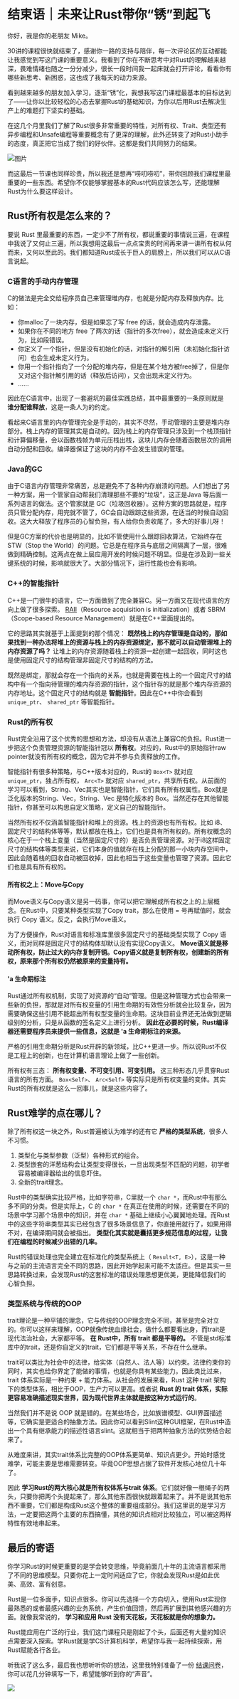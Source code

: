 # 结束语｜未来让Rust带你“锈”到起飞

你好，我是你的老朋友 Mike。

30讲的课程很快就结束了，感谢你一路的支持与陪伴，每一次评论区的互动都能让我感觉到写这门课的重要意义。我看到了你在不断思考中对Rust的理解越来越深，畏难情绪也随之一分分减少，很长一段时间我一起床就会打开评论，看看你有哪些新思考、新困惑，这也成了我每天的动力来源。

看到越来越多的朋友加入学习，逐渐“锈”化，我想我写这门课程最基本的目标达到了——让你以比较轻松的心态去掌握Rust的基础知识，为你以后用Rust去解决生产上的难题打下坚实的基础。

在这几个月里我们了解了Rust很多非常重要的特性，对所有权、Trait、类型还有异步编程和Unsafe编程等重要概念有了更深的理解，此外还转变了对Rust小助手的态度，真正把它当成了我们的好伙伴。这都是我们共同努力的结果。

![图片](images/740385/e47a32cf1b0c9561f2994ff5f04154f6.jpg)

而这最后一节课也同样珍贵，所以我还是想再“唠叨唠叨”，带你回顾我们课程里最重要的一些东西。希望你不仅能够掌握基本的Rust代码应该怎么写，还能理解Rust为什么要这样设计。

## Rust所有权是怎么来的？

要说 Rust 里最重要的东西，一定少不了所有权，都说重要的事情说三遍，在课程中我说了又何止三遍，所以我想用这最后一点点宝贵的时间再来讲一讲所有权从何而来，又何以至此的。我们都知道Rust成长于巨人的肩膀上，所以我们可以从C语言说起。

### C语言的手动内存管理

C的做法是完全交给程序员自己来管理堆内存，也就是分配内存及释放内存。比如：

- 你malloc了一块内存，但是如果忘了写 free 的话，就会造成内存泄露。
- 如果你在不同的地方 free 了两次的话（指针的多次free），就会造成未定义行为，比如段错误。
- 你定义了一个指针，但是没有初始化的话，对指针的解引用（未初始化指针访问）也会生成未定义行为。
- 你用一个指针指向了一个分配的堆内存，但是在某个地方被free掉了，但是你又对这个指针解引用的话（释放后访问），又会出现未定义行为。
- ……

因此在C语言中，出现了一套避坑的最佳实践总结，其中最重要的一条原则就是 **谁分配谁释放**，这是一条人为的约定。

看起来C语言里的内存管理完全是手动的，其实不尽然，手动管理的主要是堆内存部分。栈上内存的管理其实是自动的。因为栈上的内存管理只涉及到一个栈顶指针和计算偏移量，会以函数栈帧为单元压栈出栈，这块儿内存会随着函数层次的调用自动分配和回收。编译器保证了这块的内存不会发生错误的管理。

### Java的GC

由于C语言内存管理非常痛苦，总是避免不了各种内存崩溃的问题。人们想出了另一种方案，用一个管家自动帮我们清理那些不要的“垃圾”，这正是Java 等后面一系列语言的做法。这个管家就是 GC（垃圾回收器）。这种方案的思路就是，程序员只管分配内存，用完就不管了，GC会自动跟踪这些资源，在适当的时候自动回收。这大大释放了程序员的心智负担，有人给你负责收尾了，多大的好事儿呀！

但是GC方案的代价也是明显的，比如不管使用什么跟踪回收算法，它始终存在STW（Stop the World）的问题。它总是在程序员与底层之间隔离了一层，很难做到精确控制。这两点在做上层应用开发的时候问题不明显。但是在涉及到一些关键系统的时候，影响就很大了。大部分情况下，运行性能也会有影响。

### C++的智能指针

C++是一门很牛的语言，它一方面做到了完全兼容C。另一方面又在现代语言的方向上做了很多探索。 [RAII](https://en.wikipedia.org/wiki/Resource_acquisition_is_initialization)（Resource acquisition is initialization）或者 SBRM（Scope-based Resource Management）就是在C++里面提出的。

它的思路其实就基于上面提到的那个情况： **既然栈上的内存管理是自动的，那如果找到一种办法将堆上的资源与栈上的内存资源绑定，那不就可以自动管理堆上的内存资源了吗？** 让堆上的内存资源随着栈上的资源一起创建一起回收，同时这也是使用固定尺寸的结构管理非固定尺寸的结构的方法。

既然是绑定，那就会存在一个指向的关系，也就是需要在栈上的一个固定尺寸的结构中有一个指向待管理的堆内存资源的指针，这个指针存的就是那个堆内存资源的内存地址。这个固定尺寸的结构就是 **智能指针**。因此在C++中你会看到 `unique_ptr`、 `shared_ptr` 等智能指针。

### Rust的所有权

Rust完全沿用了这个优秀的思想和方法，却没有从语法上兼容C的负担。Rust进一步把这个负责管理资源的智能指针冠以 **所有权**。对应的，Rust中的原始指针raw pointer就没有所有权的概念，因为它并不参与负责释放的工作。

智能指针有很多种策略，与C++版本对应的，Rust的 `Box<T>` 就对应 `unique_ptr`，独占所有权， `Arc<T>` 就对应 `shared_ptr`，共享所有权。从前面的学习可以看到，String、Vec其实也是智能指针，它们具有所有权属性。Box就是泛化版本的String、Vec，String、Vec 是特化版本的 Box。当然还存在其他智能指针，你甚至可以构思自定义策略，定义自己的智能指针。

当然所有权不仅涵盖智能指针和堆上的资源。栈上的资源也有所有权。比如 i8、固定尺寸的结构体等等，默认都放在栈上，它们也是具有所有权的。所有权概念的核心在于一个栈上变量（当然是固定尺寸的）是否负责管理资源。对于i8这样固定尺寸的结构体等类型来说，它们本身的值就存在栈上分配的那一小块内存空间中，因此会随着栈的回收自动被回收掉，因此也相当于这些变量也管理了资源。因此它们也是具有所有权的。

#### 所有权之上：Move与Copy

而Move语义与Copy语义是另一码事，你可以把它理解成所有权之上的上层概念。在Rust中，只要某种类型实现了Copy trait，那么在使用 = 号再赋值时，就会执行 Copy 语义。反之，会执行Move语义。

为了方便操作，Rust对语言和标准库里很多固定尺寸的基础类型实现了 Copy 语义，而对同样是固定尺寸的结构体却默认没有实现Copy语义。 **Move语义就是移动所有权，防止过大的内存复制开销。Copy语义就是复制所有权，创建新的所有权，原来那个所有权仍然被原来的变量持有。**

#### **'a 生命期标注**

Rust通过所有权机制，实现了对资源的“自动”管理。但是这种管理方式也会带来一些新的负担，那就是对所有权变量的引用生命期的有效性分析就会比较复杂，因为需要确保这些引用不能超出所有权型变量的生命期。这块目前业界还无法做到逻辑级别的分析，只是从函数的签名定义上进行分析。 **因此在必要的时候，Rust编译器还需要程序员来提供一些信息，这就是 'a 生命期标注的来源。**

严格的引用生命期分析是Rust开辟的新领域，比C++更进一步。所以说Rust不仅是工程上的创新，也在计算机语言理论上做了一些创新。

所有权有三态： **所有权变量、不可变引用、可变引用。** 这三种形态几乎贯穿Rust语言的所有方面。 `Box<Self>`、 `Arc<Self>` 等实际只是所有权变量的变体。其实Rust的所有权就是这么一回事儿，就是这些内容了。

## Rust难学的点在哪儿？

除了所有权这一块之外，Rust普遍被认为难学的还有它 **严格的类型系统**，很多人不习惯。

1. 类型化与类型参数（泛型）各种形式的组合。
2. 类型嵌套的洋葱结构会让类型变得很长，一旦出现类型不匹配的问题，初学者容易被编译器给出的信息吓住。
3. 全新的trait理念。

Rust中的类型确实比较严格，比如字符串，C里就一个 `char *`，而Rust中有那么多不同的分类。但是实际上，C 的 `char *` 在真正在使用的时候，还需要在不同的场景中学习那个场景中的知识，并在 `char *` 基础上继续小心翼翼地处理。而Rust中的这些字符串类型其实已经包含了很多场景信息了，你直接用就行了，如果用得不对，在编译期间就会被指出。 **类型化其实就是囊括更多规范信息的过程，让我们在编程的时候减少出错的几率。**

Rust的错误处理也完全建立在标准化的类型系统上（ `Result<T, E>`），这是一种与之前的主流语言完全不同的思路，因此开始学起来可能不太适应。但是其实一旦思路转换过来，会发现Rust的这套标准的错误处理思想更优美，更能降低我们的心智负担。

### 类型系统与传统的OOP

trait理论是一种平铺的理念，它与传统的OOP理念完全不同，甚至是完全对立的。你可以这样来理解，OOP就像传统血缘社会，做什么都要看出身，而trait是现代法治社会，大家都平等。 **在 Rust中，所有 trait 都是平等的。** 不管是std标准库中的trait，还是你自定义的trait，它们都是平等关系，不存在什么继承。

trait可以类比为社会中的法律，给实体（自然人、法人等）以约束。法律约束你的同时，其实也给你界定了能做的事情，也就是你具有某些能力。因此类比过来，trait 体系实际是一种约束 + 能力体系。从社会的发展来看，Rust 这种 trait 架构下的类型体系，相比于OOP，生产力可以更高。或者说 **Rust 的 trait 体系，实际更容易准确描述现实世界，因为现代世界主体就是按这种方式运行的**。

当然我们并不是说 OOP 就是错的。在某些场合，比如族谱模型、GUI界面描述等，它确实是更适合的抽象方法。因此你可以看到Slint这种GUI框架，在Rust中造出一个具有继承能力的描述性语言slint。这就相当于把两种抽象方法的优势结合起来了。

从难度来讲，其实trait体系比完整的OOP体系更简单、知识点更少。开始时感觉难学，可能主要是思维需要转变。毕竟OOP思想占据了软件开发核心地位几十年了。

因此 **学习Rust的两大核心就是所有权体系与trait 体系**。它们就好像一根绳子的两头，只要你把两个头提起来了，那么其他东西很快就跟着起来了。并不是说其他东西不重要，它们都是构成Rust这个整体的重要组成部分。我们这里说的是学习方法，一定要把这两个主要的东西搞懂，其他的知识点相对比较独立，可以被这两样特性有效地串起来。

## 最后的寄语

你学习Rust的时候更重要的是学会转变思维，毕竟前面几十年的主流语言都采用了不同的思维模型。只要你花上一定时间适应了它，你就会发现Rust是如此优美、高效、富有创意。

Rust是一位多面手，知识点很多。你可以先选择一个方向切入，使用Rust实现你最熟悉的或者最感兴趣的业务系统，产生价值回馈，然后再扩展到其他感兴趣的方面。就像我常说的， **学习和应用 Rust 没有天花板，天花板就是你的想象力。**

Rust能应用在广泛的行业，我们这门课程只是刚起了个头，后面还有大量的知识点需要深入探索。学Rust就是学CS计算机科学，希望你与我一起持续探索，用Rust赋能各行各业。

听我说了这么多，最后我也想听听你的想法，这里我特别准备了一份 [结课问卷](http://jinshuju.net/f/eeZQnc)，你可以花几分钟填写一下，希望能够听到你的“声音”。

[![](images/740385/4e1ea06ac81bee2e4fa290732f81c824.jpg)](http://jinshuju.net/f/eeZQnc)